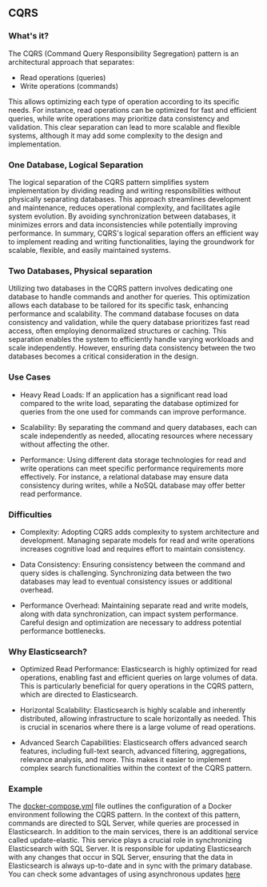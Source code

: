 ## CQRS

### What's it?

The CQRS (Command Query Responsibility Segregation) pattern is an architectural approach that separates:

* Read operations (queries) 
* Write operations (commands)

This allows optimizing each type of operation according to its specific needs. For instance, read operations can be optimized for fast and efficient queries, while write operations may prioritize data consistency and validation. This clear separation can lead to more scalable and flexible systems, although it may add some complexity to the design and implementation.

### One Database, Logical Separation

The logical separation of the CQRS pattern simplifies system implementation by dividing reading and writing responsibilities without physically separating databases. This approach streamlines development and maintenance, reduces operational complexity, and facilitates agile system evolution. By avoiding synchronization between databases, it minimizes errors and data inconsistencies while potentially improving performance. In summary, CQRS's logical separation offers an efficient way to implement reading and writing functionalities, laying the groundwork for scalable, flexible, and easily maintained systems.

### Two Databases, Physical separation

Utilizing two databases in the CQRS pattern involves dedicating one database to handle commands and another for queries. This optimization allows each database to be tailored for its specific task, enhancing performance and scalability. The command database focuses on data consistency and validation, while the query database prioritizes fast read access, often employing denormalized structures or caching. This separation enables the system to efficiently handle varying workloads and scale independently. However, ensuring data consistency between the two databases becomes a critical consideration in the design.

### Use Cases

* Heavy Read Loads: If an application has a significant read load compared to the write load, separating the database optimized for queries from the one used for commands can improve performance.

* Scalability: By separating the command and query databases, each can scale independently as needed, allocating resources where necessary without affecting the other.

* Performance: Using different data storage technologies for read and write operations can meet specific performance requirements more effectively. For instance, a relational database may ensure data consistency during writes, while a NoSQL database may offer better read performance.

### Difficulties

* Complexity: Adopting CQRS adds complexity to system architecture and development. Managing separate models for read and write operations increases cognitive load and requires effort to maintain consistency.

* Data Consistency: Ensuring consistency between the command and query sides is challenging. Synchronizing data between the two databases may lead to eventual consistency issues or additional overhead.

* Performance Overhead: Maintaining separate read and write models, along with data synchronization, can impact system performance. Careful design and optimization are necessary to address potential performance bottlenecks.

### Why Elasticsearch?

* Optimized Read Performance: Elasticsearch is highly optimized for read operations, enabling fast and efficient queries on large volumes of data. This is particularly beneficial for query operations in the CQRS pattern, which are directed to Elasticsearch.

* Horizontal Scalability: Elasticsearch is highly scalable and inherently distributed, allowing infrastructure to scale horizontally as needed. This is crucial in scenarios where there is a large volume of read operations.

* Advanced Search Capabilities: Elasticsearch offers advanced search features, including full-text search, advanced filtering, aggregations, relevance analysis, and more. This makes it easier to implement complex search functionalities within the context of the CQRS pattern.

### Example

The [docker-compose.yml](https://github.com/hebermattos/cqrs-example/blob/master/docker-compose.yml) file outlines the configuration of a Docker environment following the CQRS pattern. In the context of this pattern, commands are directed to SQL Server, while queries are processed in Elasticsearch.
In addition to the main services, there is an additional service called update-elastic. This service plays a crucial role in synchronizing Elasticsearch with SQL Server. It is responsible for updating Elasticsearch with any changes that occur in SQL Server, ensuring that the data in Elasticsearch is always up-to-date and in sync with the primary database. You can check some advantages of using asynchronous updates [here](https://medium.com/poatek/scaling-your-app-with-rabbitmq-eb9cb6c8d9d6)